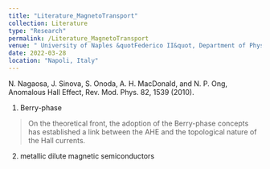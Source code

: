 ```yaml
---
title: "Literature_MagnetoTransport"
collection: Literature
type: "Research"
permalink: /Literature_MagnetoTransport
venue: " University of Naples &quotFederico II&quot, Department of Physics"
date: 2022-03-28
location: "Napoli, Italy"
---
```



N. Nagaosa, J. Sinova, S. Onoda, A. H. MacDonald, and N. P. Ong, Anomalous Hall Effect, Rev. Mod. Phys. 82, 1539 (2010).

1. Berry-phase
  >On the theoretical front, the adoption of the Berry-phase
concepts has established a link between the AHE and the topological nature of the Hall currents.

2. metallic dilute magnetic semiconductors
